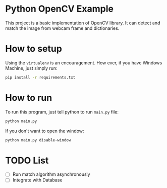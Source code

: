 # Python OpenCV Example

This project is a basic implementation of OpenCV library.
It can detect and match the image from webcam frame and dictionaries.

# How to setup

Using the `virtualenv` is an encouragement. How ever, if you have Windows Machine, just simply run:

```bash
pip install -r requirements.txt
```

# How to run

To run this program, just tell python to run `main.py` file:

```bash
python main.py
```

If you don't want to open the window:

```bash
python main.py disable-window
```

# TODO List
- [ ] Run match algorithm asynchronously
- [ ] Integrate with Database
